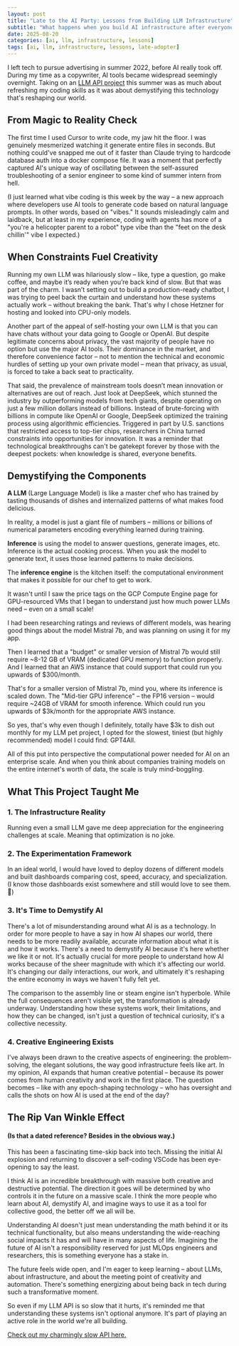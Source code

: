 ```yaml
---
layout: post
title: "Late to the AI Party: Lessons from Building LLM Infrastructure"
subtitle: "What happens when you build AI infrastructure after everyone else already started"
date: 2025-08-20
categories: [ai, llm, infrastructure, lessons]
tags: [ai, llm, infrastructure, lessons, late-adopter]
---
```


I left tech to pursue advertising in summer 2022, before AI really took off. During my time as a copywriter, AI tools became widespread seemingly overnight. Taking on an [LLM API project](https://github.com/navillasa/self-hosted-mini-llm) this summer was as much about refreshing my coding skills as it was about demystifying this technology that's reshaping our world.

## From Magic to Reality Check

The first time I used Cursor to write code, my jaw hit the floor. I was genuinely mesmerized watching it generate entire files in seconds. But nothing could've snapped me out of it faster than Claude trying to hardcode database auth into a docker compose file. It was a moment that perfectly captured AI's unique way of oscillating between the self-assured troubleshooting of a senior engineer to some kind of summer intern from hell.

(I just learned what vibe coding is this week by the way – a new approach where developers use AI tools to generate code based on natural language prompts. In other words, based on "vibes." It sounds misleadingly calm and laidback, but at least in my experience, coding with agents has more of a "you're a helicopter parent to a robot" type vibe than the "feet on the desk chillin'" vibe I expected.)

## When Constraints Fuel Creativity

Running my own LLM was hilariously slow – like, type a question, go make coffee, and maybe it’s ready when you’re back kind of slow. But that was part of the charm. I wasn’t setting out to build a production-ready chatbot, I was trying to peel back the curtain and understand how these systems actually work – without breaking the bank. That's why I chose Hetzner for hosting and looked into CPU-only models. 

Another part of the appeal of self-hosting your own LLM is that you can have chats without your data going to Google or OpenAI. But despite legitimate concerns about privacy, the vast majority of people have no option but use the major AI tools. Their dominance in the market, and therefore convenience factor – not to mention the technical and economic hurdles of setting up your own private model – mean that privacy, as usual, is forced to take a back seat to practicality.

That said, the prevalence of mainstream tools doesn’t mean innovation or alternatives are out of reach. Just look at DeepSeek, which stunned the industry by outperforming models from tech giants, despite operating on just a few million dollars instead of billions. Instead of brute-forcing with billions in compute like OpenAI or Google, DeepSeek optimized the training process using algorithmic efficiencies. Triggered in part by U.S. sanctions that restricted access to top-tier chips, researchers in China turned constraints into opportunities for innovation. It was a reminder that technological breakthroughs can't be gatekept forever by those with the deepest pockets: when knowledge is shared, everyone benefits.

## Demystifying the Components

**A LLM** (Large Language Model) is like a master chef who has trained by tasting thousands of dishes and internalized patterns of what makes food delicious.

In reality, a model is just a giant file of numbers – millions or billions of numerical parameters encoding everything learned during training. 

**Inference** is using the model to answer questions, generate images, etc. Inference is the actual cooking process. When you ask the model to generate text, it uses those learned patterns to make decisions.

The **inference engine** is the kitchen itself: the computational environment that makes it possible for our chef to get to work.

It wasn't until I saw the price tags on the GCP Compute Engine page for GPU-resourced VMs that I began to understand just how much power LLMs need – even on a small scale!

I had been researching ratings and reviews of different models, was hearing good things about the model Mistral 7b, and was planning on using it for my app.

Then I learned that a "budget" or smaller version of Mistral 7b would still require ~8-12 GB of VRAM (dedicated GPU memory) to function properly. And I learned that an AWS instance that could support that could run you upwards of $300/month.

That's for a smaller version of Mistral 7b, mind you, where its inference is scaled down. The "Mid-tier GPU inference" – the FP16 version – would require ~24GB of VRAM for smooth inference. Which could run you upwards of $3k/month for the appropriate AWS instance.

So yes, that's why even though I definitely, totally have $3k to dish out monthly for my LLM pet project, I opted for the slowest, tiniest (but highly recommended) model I could find: GPT4All.

All of this put into perspective the computational power needed for AI on an enterprise scale. And when you think about companies training models on the entire internet's worth of data, the scale is truly mind-boggling.

## What This Project Taught Me

### 1. The Infrastructure Reality
Running even a small LLM gave me deep appreciation for the engineering challenges at scale. Meaning that optimization is no joke.

### 2. The Experimentation Framework
In an ideal world, I would have loved to deploy dozens of different models and built dashboards comparing cost, speed, accuracy, and specialization. (I know those dashboards exist somewhere and still would love to see them. 👀)

### 3. It's Time to Demystify AI
There's a lot of misunderstanding around what AI is as a technology. In order for more people to have a say in how AI shapes our world, there needs to be more readily available, accurate information about what it is and how it works. There's a need to demystify AI because it's here whether we like it or not. It's actually crucial for more people to understand how AI works because of the sheer magnitude with which it's affecting our world. It's changing our daily interactions, our work, and ultimately it's reshaping the entire economy in ways we haven't fully felt yet.

The comparison to the assembly line or steam engine isn't hyperbole. While the full consequences aren't visible yet, the transformation is already underway. Understanding how these systems work, their limitations, and how they can be changed, isn't just a question of technical curiosity, it's a collective necessity.

### 4. Creative Engineering Exists
I've always been drawn to the creative aspects of engineering: the problem-solving, the elegant solutions, the way good infrastructure feels like art. In my opinion, AI expands that human creative potential – because its power comes from human creativity and work in the first place. The question becomes – like with any epoch-shaping technology – who has oversight and calls the shots on how AI is used at the end of the day?

## The Rip Van Winkle Effect
#### (Is that a dated reference? Besides in the obvious way.)
This has been a fascinating time-skip back into tech. Missing the initial AI explosion and returning to discover a self-coding VSCode has been eye-opening to say the least.

I think AI is an incredible breakthrough with massive both creative and destructive potential. The direction it goes will be determined by who controls it in the future on a massive scale. I think the more people who learn about AI, demystify AI, and imagine ways to use it as a tool for collective good, the better off we all will be.

Understanding AI doesn't just mean understanding the math behind it or its technical functionality, but also means understanding the wide-reaching social impacts it has and will have in many aspects of life. Imagining the future of AI isn't a responsibility reserved for just MLOps engineers and researchers, this is something everyone has a stake in.

The future feels wide open, and I'm eager to keep learning – about LLMs, about infrastructure, and about the meeting point of creativity and automation. There's something energizing about being back in tech during such a transformative moment.

So even if my LLM API is so slow that it hurts, it's reminded me that understanding these systems isn't optional anymore. It's part of playing an active role in the world we're all building.

[Check out my charmingly slow API here.](https://github.com/navillasa/self-hosted-mini-llm)
